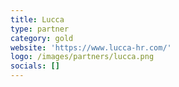 ```yaml
---
title: Lucca
type: partner
category: gold
website: 'https://www.lucca-hr.com/'
logo: /images/partners/lucca.png
socials: []
---
```

